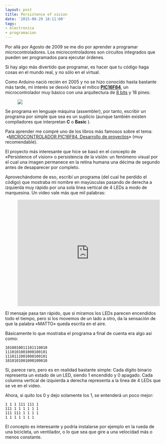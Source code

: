 ```yaml
---
layout: post
title: Persistence of vision
date: '2015-08-29 18:11:00'
tags:
- electronica
- programacion
---
```


Por allá por Agosto de 2009 se me dio por aprender a programar microcontroladores. Los microcontroladores son circuitos integrados que pueden ser programados para ejecutar órdenes.

Si hay algo más divertido que programar, es hacer que tu código haga cosas en el mundo real, y no sólo en el virtual.

Como Arduino nació recién en 2005 y no se hizo conocido hasta bastante más tarde, mi interés se desvió hacia el mítico **[PIC16F84](http://www.microchip.com/wwwproducts/Devices.aspx?product=PIC16F84)**, un microcontrolador muy básico con una arquitectura de [8 bits](http://histinf.blogs.upv.es/2011/01/12/computadores-de-8-bits/) y 18 pines:

<figure class="kg-image-card"><img src="/content/images/2018/08/PIC16F84.png" class="kg-image"></figure>

Se programa en lenguaje máquina (assembler), por tanto, escribir un programa por simple que sea es un suplicio (aunque también existen compiladores que interpretan **C** o **Basic** ).

Para aprender me compré uno de los libros más famosos sobre el tema: &nbsp;«[MICROCONTROLADOR PIC16F84. Desarrollo de proyectos](http://www.pic16f84a.org/)» (muy recomendable).

El proyecto más interesante que hice se basó en el concepto de «Persistence of vision» o persistencia de la visión: un fenómeno visual por el cual una imagen permanece en la retina humana una décima de segundo antes de desaparecer por completo.

Aprovechándome de eso, escribí un programa (del cual he perdido el código) que mostraba mi nombre en mayúsculas pasando de derecha a izquierda muy rápido por una sola línea vertical de 4 LEDs a modo de marquesina. Un video vale más que mil palabras:

<figure class="kg-embed-card"><iframe width="459" height="344" src="https://www.youtube.com/embed/kPh3ivZpy78?feature=oembed" frameborder="0" allow="autoplay; encrypted-media" allowfullscreen></iframe></figure>

El mensaje pasa tan rápido, que si miramos los LEDs parecen encendidos todo el tiempo, pero si los movemos de un lado a otro, da la sensación de que la palabra «MATTO» queda escrita en el aire.

Básicamente lo que mostraba el programa a final de cuenta era algo así como:

    1010010011101110010
    1110101001000100101
    1110111001000100101
    1010101001000100010

Sí, parece raro, pero es en realidad bastante simple: Cada dígito binario representa un estado de un LED, siendo 1 encendido y 0 apagado. Cada columna vertical de izquierda a derecha representa a la línea de 4 LEDs que se ve en el video.

Ahora, si quito los 0 y dejo solamente los 1, se entenderá un poco mejor:

    1 1 1 111 111 1 
    111 1 1 1 1 1 1
    111 111 1 1 1 1
    1 1 1 1 1 1 1

El concepto es interesante y podría instalarse por ejemplo en la rueda de una bicicleta, un ventilador, o lo que sea que gire a una velocidad más o menos constante.

